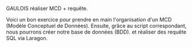 GAULOIS réaliser MCD + requête.

Voici un bon exercice pour prendre en main l'organisation d'un MCD (Modèle Conceptuel de Données). Ensuite, grâce au script correspondant, nous pourrons créer notre base de données (BDD).
et réaliser des requête SQL via Laragon.

